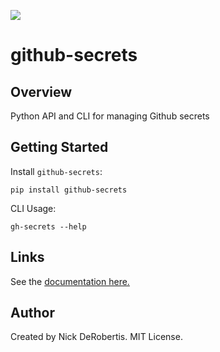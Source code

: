 
[![](https://codecov.io/gh/nickderobertis/github-secrets/branch/master/graph/badge.svg)](https://codecov.io/gh/nickderobertis/github-secrets)

#  github-secrets

## Overview

Python API and CLI for managing Github secrets

## Getting Started

Install `github-secrets`:

```
pip install github-secrets
```

CLI Usage:

```
gh-secrets --help
```

## Links

See the
[documentation here.](
https://nickderobertis.github.io/github-secrets/
)

## Author

Created by Nick DeRobertis. MIT License.